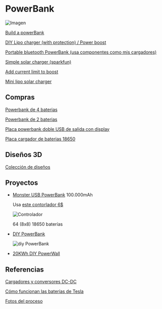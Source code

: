 # PowerBank

![Imagen](https://lh3.googleusercontent.com/oAGDge_AyiD-1oTKx24N8xe-KFu3HRsYnrO80pTiGvKe6VFJlwckwxDZnZhS15TINlRB7wlkZJAAk3PjvtIOdvyC0pnCZLSN2Ua83DAkRn9_L76BojMArt-yqds_noFPgM1E7TWFrbscaydEWfdNUZdlqsuejM2tVuL8wO9wcWGXXGtyurZNUPNUHFEnH3EiNNr8JsxsQvuEtw9bc5cihza8-vCIzssDkeC_lGijEqF-2u9aXSqpxcuyLkJ62b1oNaqY1H9vLMOp2KBoGjtMgr4g409BBNiHxrA79GEthKoOJ0DD39cESchPxQMtuf6TtjCuCfqEaXqUJHDAZooe6czcKl5rztgGhul4kq3rubVTNp-N6F_kC9NlqXZLTlnUWshe4taufeaNTw7NXftMJLKjgnaNOsYA5X8RmUTaIPqkuBt2DTuF7gL_FYSPYHUzCSqw6oLXWXE9SIOOC0_VgRVWNCcOxxF51rue2kIcS6w6ccJMaSadBhgXGaoZMM9qI_xsb4O0AKieDUjDDY2AmQnZ97X4ZkT_HUt3yBUkXOrNhATQV-P1MWLAX1PVyiFGLunuQMS3OFgYP6kptpfKhkIrezi-7QvVSLUv71K4Hfl4TF4WM2VphAGhR2PsgZ7IGmu8yAX_z9Y9cFRqDK_a8SR-vNqecPvpnllY=w1246-h922-no)

[Build a powerBank](http://www.instructables.com/id/Build-a-Power-Bank-in-2)

[DIY Lipo charger (with protection) / Power boost](https://www.instructables.com/id/DIY-LiPo-ChargeProtect5V-Boost-Circuit/)

[Portable bluetooth PowerBank (usa componentes como mis cargadores)](http://www.instructables.com/id/DIY-Portable-Bluetooth-Speaker-With-Powerbank/)


[Simple solar charger (sparkfun)](https://www.sparkfun.com/news/1131)

[Add current limit to boost](https://www.instructables.com/id/Adding-a-Current-Limit-Feature-to-a-BuckBoost-Conv)

[Mini lipo solar charger](https://www.aliexpress.com/snapshot/0.html?spm=a2g0s.9042647.6.6.SQIYg0&orderId=504006949420875&productId=32808069239)
## Compras

[Powerbank de 4 baterias](https://www.banggood.com/DIY-418650-Battery-Power-Bank-Charger-Box-For-iPhone-Smartphone-p-973452.html?rmmds=search)

[Powerbank de 2 baterias](https://www.banggood.com/5600mAh-2X-18650-USB-Power-Bank-Battery-Charger-Case-DIY-Box-For-iPhone-Sumsang-p-1071755.html?rmmds=search)

[Placa powerbank doble USB de salida con display](https://www.banggood.com/Dual-USB-5V-1A-2_1A-Mobile-Power-Bank-18650-Battery-Charger-PCB-Module-Board-p-1031593.html?rmmds=search)

[Placa cargador de baterias 18650](https://es.aliexpress.com/store/product/5-pcs-Micro-USB-5V-1A-18650-TP4056-Lithium-Battery-Charger-Module-Charging-Board-With-Protection/506373_32728720869.html?ws_ab_test=searchweb0_0,searchweb201602_4_10152_10065_10151_10068_10344_10342_5560017_10343_10340_10341_5470017_10307_10301_10137_10303_10060_10155_10154_10056_10055_10054_10059_5370017_10532_100031_10099_5460020_10338_10339_10103_10102_10109_10052_10053_10107_10050_10142_10051_5380020_10326_10084_10083_10080_10082_10081_5590017_10110_10111_10176_10112_10113_10114_143_10312_10313_10314_10184_10078_10079_5570017_10073_5550017,searchweb201603_1,ppcSwitch_2&btsid=7a734424-7146-4156-b377-6aef840989af&algo_expid=bf1fb650-cf20-4b3b-88e1-32d92c9e710b-8&algo_pvid=bf1fb650-cf20-4b3b-88e1-32d92c9e710b)

## Diseños 3D


[Colección de diseños](https://www.thingiverse.com/javacasm/collections/18650)



## Proyectos

* [Monster USB PowerBank](https://hackaday.com/2017/09/27/monstrous-usb-power-bank/) 100.000mAh

  Usa [este contorlador 6$](https://www.tindie.com/products/ICStation/two-usb-mobile-power-bank-charger-pcb-board6876-/)

  ![Controlador](https://d3s5r33r268y59.cloudfront.net/42304/products/thumbs/2017-08-29T06:30:06.513Z-6876_3.jpg.855x570_q85_pad_rcrop.jpg)

  64 (8x8) 18650 baterías

* [DIY PowerBank](https://hackaday.com/2017/05/21/diy-usb-power-bank/)

  ![diy PowerBank](https://hackadaycom.files.wordpress.com/2017/05/batterybank_featured.png?w=800)

* [20KWh DIY PowerWall](https://hackaday.com/2016/09/29/homebrew-powerwall-sitting-at-20kwh/)

## Referencias

[Cargadores y conversores DC-DC](https://github.com/javacasm/elcacharreo_static/blob/master/_posts/2017-01-13-DC-DC_converter.md)

[Cómo funcionan las baterías de Tesla](https://github.com/javacasm/elcacharreo_static/blob/master/_posts/2015-02-24_bater%C3%ADas_tesla.md)


[Fotos del proceso](https://photos.app.goo.gl/OntNVDbkwFo0k4dE2)
